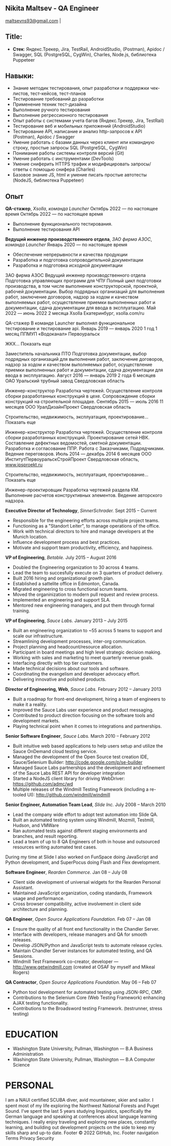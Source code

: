 Nikita Maltsev - QA Engineer
---------------
maltsevns93@gmail.com |

Title:
---------------
* **Стек**: Яндекс.Трекер, Jira, TestRail, AndroidStudio, (Postman), Apidoc / Swagger,
				  SQL (PostgreSQL, CygWin), Charles, Node.js, библиотека Puppeteer


Навыки:
---------------

* Знание методик тестирования, опыт разработки и поддержки чек-листов, тест-кейсов, тест-планов
* Тестирование требований до разработки
* Применение техник тест-дизайна
* Выполнение ручного тестирования
* Выполнение регрессионного тестирования
* Опыт работы с системами учета багов (Яндекс.Трекер, Jira, TestRail)
* Тестирование веб и мобильных приложений (AndroidStudio)
* Тестирование API, написание и анализ http-запросов к API (Postman), 
  Apidoc / Swagger
* Умение работать с базами данных через клиент или командную строку, простые запросы 
  SQL (PostgreSQL, CygWin)
* Понимание работы системы контроля версий (Git)
* Умение работать с инструментами (DevTools)
* Умение сниферить HTTPS трафик и модифицировать запросы/ответы с помощью 
  снифера (Charles)
* Базовое знание JS, html и умение писать простые автотесты (NodeJS, 
  библиотека Puppeteer)


Опыт
----------

**QA-стажер**, *Xsolla*, *команда Launcher* Октябрь 2022 — по настоящее время
    Октябрь 2022 — по настоящее время
	
  - Выполнение функционального тестирования.
  - Выполнение тестирования API
 
 
 **Ведущий инженер производственного отдела**, *ЗАО фирма АЗОС*, *команда Launcher* 
    Январь 2020 — по настоящее время

  - Обеспечение непрерывности и качества продукции
  - Разработка и подготовка сопроводительной документации
  - Разработка и подготовка исходной документации



ЗАО фирма АЗОС
Ведущий инженер производственного отдела
Подготовка управляющих программ для ЧПУ
Полный цикл подготовки производства, в том числе выполнение конструкторской, проектной, рабочей документации.
Выбор подрядных организаций для выполнения работ, заключение договоров, надзор за ходом и качеством выполняемых работ, осуществление приемки выполненных работ и документации, сдача документации для ввода в эксплуатацию.
Май 2022 — июнь 2022
2 месяца
Xsolla
Екатеринбург, xsolla.com/ru

QA-стажер
В команде Launcher выполнял функциональное тестирование и тестирование api.
Январь 2019 — январь 2020
1 год 1 месяц
ППМУП «Водоканал»
Первоуральск

ЖКХ... Показать еще

Заместитель начальника ПТО
Подготовка документации, выбор подрядных организаций для выполнения работ, заключение договоров, надзор за ходом и качеством выполняемых работ, осуществление приемки выполненных работ и документации, сдача документации для ввода в эксплуатацию.
Август 2016 — январь 2019
2 года 6 месяцев
ОАО Уральский трубный завод
Свердловская область

Инженер-конструктор
Разработка чертежей.
Осуществление контроля сборки разработанных конструкций в цехе.
Сопровождение сборки конструкций на строительной площадке.
Сентябрь 2015 — июль 2016
11 месяцев
ООО УралДизайнПроект
Свердловская область

Строительство, недвижимость, эксплуатация, проектирование... Показать еще

Инженер-конструктор
Разработка чертежей.
Осуществление контроля сборки разработанных конструкций.
Проектирование сетей НВК.
Составление дефектных ведомостей, сметной документации.
Разработка и согласование ППР.
Работа с Заказчиками, Подрядчиками. Ведение переговоров.
Июль 2014 — декабрь 2014
6 месяцев
ООО ИнститутПервоуральскСтройПроект
Свердловская область, www.ipsproekt.ru

Строительство, недвижимость, эксплуатация, проектирование... Показать еще

Инженер-проектировщик
Разработка чертежей раздела КМ. Выполнение расчетов конструктивных элементов. Ведение авторского надзора.














**Executive Director of Technology**, *SinnerSchrader.* Sept 2015 – Current

  - Responsible for the engineering efforts across multiple project teams.
  - Functioning as a "Standort Leiter", to manage operations of the office.
  - Work with technical directors to hire and manage developers at the Munich location.
  - Influence development process and best practices.
  - Motivate and support team productivity, efficiency, and happiness.

**VP of Engineering**, *Betable.* July 2015 – August 2016

  - Doubled the Engineering organization to 30 across 4 teams.
  - Lead the team to succesfully execute on 3 quarters of product delivery.
  - Built 2016 hiring and organizational growth plan.
  - Established a sattelite office in Edmonton, Canada.
  - Migrated engineering to cross functional scrum teams.
  - Moved the organinization to modern pull request and review process.
  - Implemented an engineering and support SLA.
  - Mentored new engineering managers, and put them through formal training.

**VP of Engineering**, *Sauce Labs.* January 2013 – July 2015

  - Built an engineering organization to ~55 across 5 teams to support and scale our infrastructure.
  - Streamlining development processes, inter-org communication.
  - Project planning and headcount/resource allocation.
  - Participant in board meetings and high level strategic decision making.
  - Working with sales and marketing to meet quarterly revenue goals.
  - Interfacing directly with top tier customers.
  - Made technical decisions about our tools and software.
  - Coordinating the evangelism and developer advocacy effort.
  - Delivering innovative and polished products.

**Director of Engineering, Web**, *Sauce Labs.* February 2012 – January 2013

  - Built a roadmap for front-end development, hiring a team of engineers to make it a reality.
  - Improved the Sauce Labs user experience and product messaging.
  - Contributed to product direction focusing on the software tools and development markets.
  - Playing technical point when it comes to integrations and partnerships.

**Senior Software Engineer**, *Sauce Labs.* March 2010 – February 2012

 - Built intuitive web based applications to help users setup and utilize the Sauce OnDemand cloud testing service.
 - Managed the development of the Open Source test creation IDE, Sauce/Selenium Builder: http://code.google.com/p/se-builder
 - Managed Sauce Labs partnerships and the development and refinement of the Sauce Labs REST API for developer integration
 - Started a NodeJS client library for driving WebDriver: https://github.com/admc/wd
 - Multiple releases of the Windmill Testing Framework (including a re-tooled UI): http://github.com/windmill/windmill

**Senior Engineer, Automation Team Lead**, *Slide Inc.* July 2008 – March 2010

 - Lead the company wide effort to adopt test automation into Slide QA.
 - Built an automated testing system using Windmill, Mozmill, Testmill, Hudson, and VMWare
 - Ran automated tests against different staging environments and branches, and result reporting.
 - Lead a team of up to 8 QA Engineers of both in house and outsourced resources writing automated test cases.

During my time at Slide I also worked on FunSpace doing JavaScript and Python development, and SuperPocus doing Flash and Flex development.

**Software Engineer**, *Rearden Commerce.* Jan 08 – July 08

 - Client side development of universal widgets for the Rearden Personal Assistant.
 - Maintained JavaScript organization, coding standards, Framework usage and performance.
 - Cross browser compatibility, active involvement in client side architecture and planning.

**QA Engineer**, *Open Source Applications Foundation.* Feb 07 – Jan 08

 - Ensure the quality of all front end functionality in the Chandler Server.
 - Interface with developers, release managers and QA for smooth releases.
 - Develop JSON/Python and JavaScript tests to automate release cycles.
 - Maintain Chandler Server instances for automated testing, and QA Sessions.
 - Windmill Test Framework co-creator, developer — http://www.getwindmill.com (created at OSAF by myself and Mikeal Rogers)

**QA Contractor**, *Open Source Applications Foundation.* May 06 – Feb 07

 - Python tool development for automated testing using JSON-RPC, CMP.
 - Contributions to the Selenium Core (Web Testing Framework) enhancing AJAX testing functionality.
 - Contributions to the Broadsword testing Framework. (testrunner, stress testing)

EDUCATION
=========
 - Washington State University, Pullman, Washington — B.A Business Administration
 - Washington State University, Pullman, Washington — B.A Computer Science

PERSONAL
========
I am a NAUI certiﬁed SCUBA diver, avid mountaineer, skier and sailor. I spent most of my life exploring the Northwest National Forests and Puget Sound. I've spent the last 5 years studying linguistics, specifically the German language and speaking at conferences about language learning techniques. I really enjoy traveling and exploring new places, constantly learning, and building out development projects on the side to keep my skills sharp and up-to date.
Footer
© 2022 GitHub, Inc.
Footer navigation
Terms
Privacy
Security
